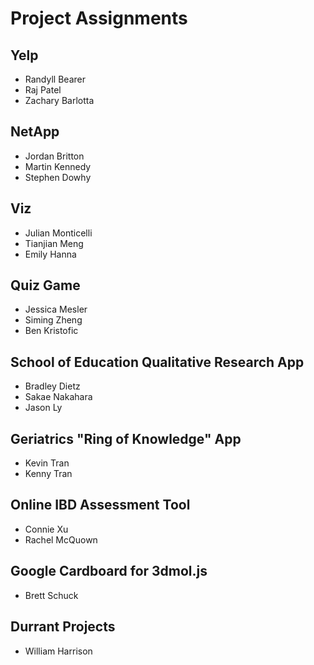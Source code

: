 # Project Assignments

## Yelp
- Randyll Bearer
- Raj Patel
- Zachary Barlotta

## NetApp
- Jordan Britton
- Martin Kennedy 
- Stephen Dowhy

## Viz
- Julian Monticelli
- Tianjian Meng
- Emily Hanna

## Quiz Game
- Jessica Mesler
- Siming Zheng
- Ben Kristofic

## School of Education Qualitative Research App
- Bradley Dietz
- Sakae Nakahara
- Jason Ly

## Geriatrics "Ring of Knowledge" App
- Kevin Tran
- Kenny Tran

## Online IBD Assessment Tool
- Connie Xu
- Rachel McQuown

## Google Cardboard for 3dmol.js
- Brett Schuck

## Durrant Projects
- William Harrison
